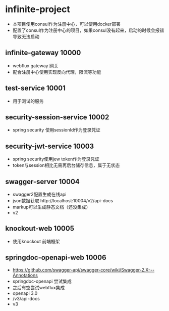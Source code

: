 # infinite-project 
- 本项目使用consul作为注册中心，可以使用docker部署
- 配置了consul作为注册中心的项目，如果consul没有起来，启动的时候会报错导致无法启动

## infinite-gateway 10000 
- webflux gateway 网关
- 配合注册中心使用实现反向代理，限流等功能

## test-service 10001
- 用于测试的服务

## security-session-service 10002
- spring security 使用sessionId作为登录凭证

## security-jwt-service 10003
- spring security使用jew token作为登录凭证
- token与session相比无需再后台储存信息，属于无状态

## swagger-server 10004
- swagger2配置生成在线api
- json数据获取 http://localhost:10004/v2/api-docs
- markup可以生成静态文档（还没集成）
- v2

## knockout-web 10005
- 使用knockout 前端框架

## springdoc-openapi-web 10006
- https://github.com/swagger-api/swagger-core/wiki/Swagger-2.X---Annotations
- springdoc-openapi 尝试集成
- 之后有空尝试webflux集成
- openapi 3.0
- /v3/api-docs  
- v3


